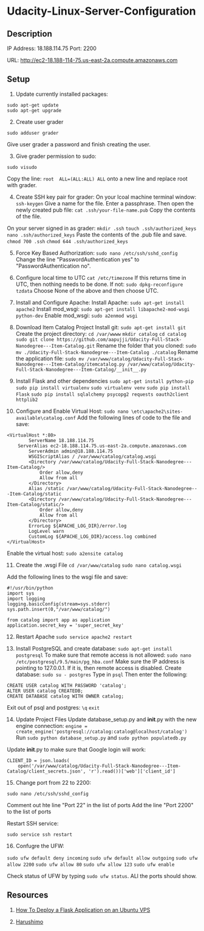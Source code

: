 # Udacity-Linux-Server-Configuration

## Description

IP Address: 18.188.114.75
Port: 2200

URL: http://ec2-18.188-114-75.us-east-2a.compute.amazonaws.com

## Setup

1. Update currently installed packages:

```
sudo apt-get update
sudo apt-get upgrade
```

2. Create user grader

```
sudo adduser grader
```

Give user grader a password and finish creating the user.

3. Give grader permission to sudo:

```
sudo visudo
```

Copy the line: ```root  ALL=(ALL:ALL) ALL``` onto a new line and replace root with grader.

4. Create SSH key pair for grader:
On your lcoal machine terminal window: ```ssh-keygen```
Give a name for the file.
Enter a passphrase.
Then open the newly created pub file: ```cat .ssh/your-file-name.pub```
Copy the contents of the file.

On your server signed in as grader: 
```mkdir .ssh```
```touch .ssh/authorized_keys```
```nano .ssh/authorized_keys```
Paste the contents of the .pub file and save.
```chmod 700 .ssh```
```chmod 644 .ssh/authorized_keys```

5. Force Key Based Authorization:
```sudo nano /etc/ssh/sshd_config```
Change the line "PasswordAuthentication yes" to "PasswordAuthentication no".

6. Configure local time to UTC
```cat /etc/timezone```
If this returns time in UTC, then nothing needs to be done. If not:
```sudo dpkg-reconfigure tzdata```
Choose None of the above and then choose UTC.

7. Install and Configure Apache:
Install Apache: ```sudo apt-get install apache2```
Install mod_wsgi: ```sudo apt-get install libapache2-mod-wsgi python-dev```
Enable mod_wsgi: ```sudo a2enmod wsgi```

8. Download Item Catalog Project
Install git: ```sudo apt-get install git```
Create the project directory:
```cd /var/wwww```
```mkdir catalog```
```cd catalog```
```sudo git clone https://github.com/aapujji/Udacity-Full-Stack-Nanodegree---Item-Catalog.git```
Rename the folder that you cloned:
```sudo mv ./Udacity-Full-Stack-Nanodegree---Item-Catalog ./catalog```
Rename the application file: ```sudo mv /var/www/catalog/Udacity-Full-Stack-Nanodegree---Item-Catalog/itemcatalog.py /var/www/catalog/Udacity-Full-Stack-Nanodegree---Item-Catalog/__init__.py```

9. Install Flask and other dependencies
```sudo apt-get install python-pip```
```sudo pip install virtualenv```
```sudo virtualenv venv```
```sudo pip install Flask```
```sudo pip install sqlalchemy psycopg2 requests oauth2client httplib2```

10. Configure and Enable Virtual Host:
```sudo nano \etc\apache2\sites-available\catalog.conf```
Add the following lines of code to the file and save:

```
<VirtualHost *:80>
		ServerName 18.188.114.75
    ServerAlias ec2-18.188.114.75.us-east-2a.compute.amazonaws.com
		ServerAdmin admin@18.188.114.75
		WSGIScriptAlias / /var/www/catalog/catalog.wsgi
		<Directory /var/www/catalog/Udacity-Full-Stack-Nanodegree---Item-Catalog/>
			Order allow,deny
			Allow from all
		</Directory>
		Alias /static /var/www/catalog/Udacity-Full-Stack-Nanodegree---Item-Catalog/static
		<Directory /var/www/catalog/Udacity-Full-Stack-Nanodegree---Item-Catalog/static/>
			Order allow,deny
			Allow from all
		</Directory>
		ErrorLog ${APACHE_LOG_DIR}/error.log
		LogLevel warn
		CustomLog ${APACHE_LOG_DIR}/access.log combined
</VirtualHost>
```
Enable the virtual host: ```sudo a2ensite catalog```

11. Create the .wsgi File
```cd /var/www/catalog```
```sudo nano catalog.wsgi```

Add the following lines to the wsgi file and save:

```
#!/usr/bin/python
import sys
import logging
logging.basicConfig(stream=sys.stderr)
sys.path.insert(0,"/var/www/catalog/")

from catalog import app as application
application.secret_key = 'super_secret_key'
```

12. Restart Apache
```sudo service apache2 restart```

13. Install PostgreSQL and create database:
```sudo apt-get install postgresql```
To make sure that remote access is not allowed:
```sudo nano /etc/postgresql/9.5/main/pg_hba.conf```
Make sure the IP address is pointing to 127.0.0.1. If it is, then remote access is disabled.
Create database:
```sudo su - postgres```
Type in ```psql```
Then enter the following:
```
CREATE USER catalog WITH PASSWORD 'catalog';
ALTER USER catalog CREATEDB;
CREATE DATABASE catalog WITH OWNER catalog;
```
Exit out of psql and postgres:
```\q```
```exit```

14. Update Project Files
Update database_setup.py and __init__.py with the new engine connection:
```engine = create_engine('postgresql://catalog:catalog@localhost/catalog')```
Run ```sudo python database_setup.py``` and ```sudo python populatedb.py```

Update __init__.py to make sure that Google login will work:
```
CLIENT_ID = json.loads(
    open('/var/www/catalog/Udacity-Full-Stack-Nanodegree---Item-Catalog/client_secrets.json', 'r').read())['web']['client_id']
```

15. Change port from 22 to 2200:

```sudo nano /etc/ssh/sshd_config```

Comment out hte line "Port 22" in the list of ports
Add the line "Port 2200" to the list of ports

Restart SSH service:

```sudo service ssh restart```

16. Confugre the UFW:

```sudo ufw default deny incoming```
```sudo ufw default allow outgoing```
```sudo ufw allow 2200```
```sudo ufw allow 80```
```sudo ufw allow 123```
```sudo ufw enable```

Check status of UFW by typing ```sudo ufw status```. ALl the ports should show.


## Resources

1. [How To Deploy a Flask Application on an Ubuntu VPS](https://www.digitalocean.com/community/tutorials/how-to-deploy-a-flask-application-on-an-ubuntu-vps)

2. [Harushimo](https://github.com/harushimo/linux-server-configuration)
